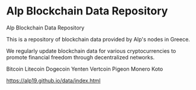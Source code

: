 # Alp Blockchain Data Repository
Alp Blockchain Data Repository

This is a repository of blockchain data provided by Alp's nodes in Greece.

We regularly update blockchain data for various cryptocurrencies to promote financial freedom through decentralized networks.

Bitcoin Litecoin Dogecoin Yenten Vertcoin Pigeon Monero Koto

https://alp19.github.io/data/index.html
